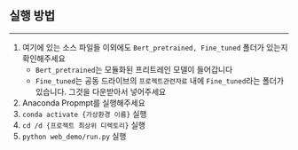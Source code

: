 ## 실행 방법

---
1. 여기에 있는 소스 파일들 이외에도 `Bert_pretrained, Fine_tuned` 폴더가 있는지 확인해주세요
    - `Bert_pretrained`는 모듈화된 프리트레인 모델이 들어갑니다
    - `Fine_tuned`는 공동 드라이브의 `프로젝트관련자료` 내에 `Fine_tuned`라는 폴더가 있습니다. 그것을 다운받아서 넣어주세요
2. Anaconda Propmpt를 실행해주세요
3. `conda activate {가상환경 이름}` 실행
4. `cd /d {프로젝트 최상위 디렉토리}`  실행
5. `python web_demo/run.py` 실행
